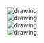 <img src="https://mouli-ass-3.s3.us-south.cloud-object-storage.appdomain.cloud/Screenshot 1.png"  align="center" alt="drawing" />
<br>
<img src="https://mouli-ass-3.s3.us-south.cloud-object-storage.appdomain.cloud/Screenshot 2.png"  align="center" alt="drawing" />
<br>
<img src="https://mouli-ass-3.s3.us-south.cloud-object-storage.appdomain.cloud/Screenshot 3.png"  align="center" alt="drawing" />
<br>
<img src="https://mouli-ass-3.s3.us-south.cloud-object-storage.appdomain.cloud/Screenshot 4.png"  align="center" alt="drawing" />

